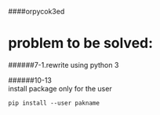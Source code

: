 ####orpycok3ed

problem to be solved:
======
######7-1.rewrite using python 3  

######10-13   
install package only for the user
```
pip install --user pakname
```


